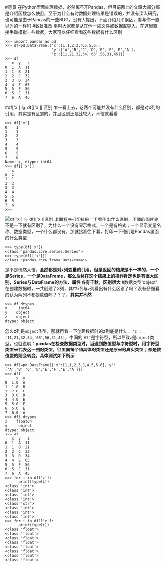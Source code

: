 #背景
在Python里面处理数据，必然离不开Pandas，但目前网上的文章大部分都是介绍函数怎么使用，至于为什么有时数据处理结果是错误的，并没有深入研究，也可能是由于Pandas的一些BUG，没有人提出，下面介绍几个误区，看与你一直以为的一样吗
#数据准备
平时大家都是从其他一些文件或数据库导入，在这里直接手动模拟一些数据，大家可以仔细看看这些数据有什么区别
```
>>> import pandas as pd
>>> df=pd.DataFrame({'x':[1,1,2,3,4,5,5,6],
                     'y':['A','B','C','D','E','F','E','A'],
                     'z':[11,21,32,34,'65',56,31,45]})
>>> df
   x  y   z
0  1  A  11
1  1  B  21
2  2  C  32
3  3  D  34
4  4  E  65
5  5  F  56
6  5  E  31
7  6  A  45
```
#df['x'] 与 df[['x']] 区别
乍一看上去，这两个可能并没有什么区别，都是对x列的引用，其实是有区别的，并且区别还是比较大，不信就看看
```
>>> df['x']
0    1
1    1
2    2
3    3
4    4
5    5
6    5
7    6
Name: x, dtype: int64
>>> df[['x']]
   x
0  1
1  1
2  2
3  3
4  4
5  5
6  5
7  6
>>> 
```
![df['x'] 与 df[['x']]区别](https://upload-images.jianshu.io/upload_images/6641583-bca8cc08c734418f.png?imageMogr2/auto-orient/strip%7CimageView2/2/w/1240)
上面程序打印结果一下看不出什么区别，下面的图片是不是一下就有区别了，为什么一个没有显示格式，一个是有格式；一个显示变量名称、数据类型，一个什么都没有，那就接着往下看，打印一下他们是Pandas里面的什么类型
```
>>> type(df['x'])
<class 'pandas.core.series.Series'>
>>> type(df[['x']])
<class 'pandas.core.frame.DataFrame'>
```
是不是恍然大悟，**虽然都是对`x`列变量的引用，但是返回的结果是不一样的，一个是Series，一个是DataFrame，那么后续在这个结果上的操作肯定也是有很大区别，Series与DataFrame的方法、属性 各有千秋，区别很大**
#数据类型'object'
在创建数据时，一共创建了3列，其中`x`列与`z`列看出有什么区别了吗？没有仔细看的认为两列不都是数值吗？？？，**其实并不然**
```
>>> df.dtypes
x     int64
y    object
z    object
dtype: object
```
怎么z列是`object`类型，那就再看一下创建数据时的z到底是什么：
`'z':[11,21,32,34,'65',56,31,45]`，中间的`'65'`是字符型，所以导致`z`是`object`类型，也就说明：**pandas在检查数据类型时，当遇到数值型与字符型时，用字符型类型来代表这一列的类型，但里面每个值具体的类型还是原来的真实类型；都是数值型的则会转变，具体测试如下所示**
```
>>> df1=pd.DataFrame({'x':[1,1,2,3.0,4,5,5,6],'y':['A','B','C','D','E','F','E','A']})
>>> df1
     x  y
0  1.0  A
1  1.0  B
2  2.0  C
3  3.0  D
4  4.0  E
5  5.0  F
6  5.0  E
7  6.0  A
>>> df1.dtypes
x    float64
y     object
dtype: object
>>> df
   x  y   z
0  1  A  11
1  1  B  21
2  2  C  32
3  3  D  34
4  4  E  65
5  5  F  56
6  5  E  31
7  6  A  45
>>> for i in df['z']:
	  print(type(i))
<class 'int'>
<class 'int'>
<class 'int'>
<class 'int'>
<class 'str'>
<class 'int'>
<class 'int'>
<class 'int'>
>>> for i in df1['x']:
	  print(type(i))
<class 'float'>
<class 'float'>
<class 'float'>
<class 'float'>
<class 'float'>
<class 'float'>
<class 'float'>
<class 'float'>
```
